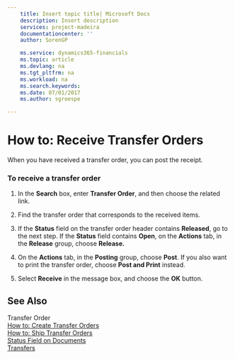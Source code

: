 ```yaml
---
    title: Insert topic title| Microsoft Docs
    description: Insert description
    services: project-madeira
    documentationcenter: ''
    author: SorenGP

    ms.service: dynamics365-financials
    ms.topic: article
    ms.devlang: na
    ms.tgt_pltfrm: na
    ms.workload: na
    ms.search.keywords:
    ms.date: 07/01/2017
    ms.author: sgroespe

---
```

# How to: Receive Transfer Orders
When you have received a transfer order, you can post the receipt.  
  
### To receive a transfer order  
  
1.  In the **Search** box, enter **Transfer Order**, and then choose the related link.  
  
2.  Find the transfer order that corresponds to the received items.  
  
3.  If the **Status** field on the transfer order header contains **Released**, go to the next step. If the **Status** field contains **Open**, on the **Actions** tab, in the **Release** group, choose **Release.**  
  
4.  On the **Actions** tab, in the **Posting** group, choose **Post**. If you also want to print the transfer order, choose **Post and Print** instead.  
  
5.  Select **Receive** in the message box, and choose the **OK** button.  
  
## See Also  
 Transfer Order   
 [How to: Create Transfer Orders](../how-to-create-transfer-orders.md)   
 [How to: Ship Transfer Orders](../how-to-ship-transfer-orders.md)   
 [Status Field on Documents](../status-field-on-documents.md)   
 [Transfers](../transfers.md)